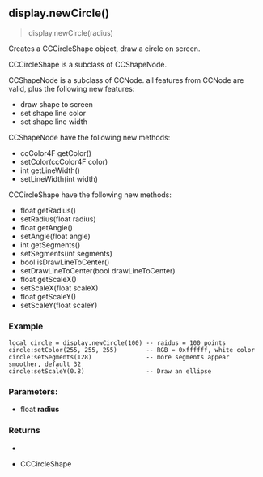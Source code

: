 
## display.newCircle()

> display.newCircle(radius)

Creates a CCCircleShape object, draw a circle on screen.

CCCircleShape is a subclass of CCShapeNode.

CCShapeNode is a subclass of CCNode. all features from CCNode are valid, plus the following new features:

-   draw shape to screen
-   set shape line color
-   set shape line width

CCShapeNode have the following new methods:

-   ccColor4F getColor()
-   setColor(ccColor4F color)
-   int getLineWidth()
-   setLineWidth(int width)

CCCircleShape have the following new methods:

-   float getRadius()
-   setRadius(float radius)
-   float getAngle()
-   setAngle(float angle)
-   int getSegments()
-   setSegments(int segments)
-   bool isDrawLineToCenter()
-   setDrawLineToCenter(bool drawLineToCenter)
-   float getScaleX()
-   setScaleX(float scaleX)
-   float getScaleY()
-   setScaleY(float scaleY)

### Example

    local circle = display.newCircle(100) -- raidus = 100 points
    circle:setColor(255, 255, 255)        -- RGB = 0xffffff, white color
    circle:setSegments(128)               -- more segments appear smoother, default 32
    circle:setScaleY(0.8)                 -- Draw an ellipse

### Parameters:

-   float **radius**


### Returns

-   

-   CCCircleShape
